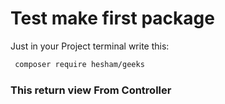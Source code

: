 # Test make first package 

Just in your Project terminal write this:

``` bash
 composer require hesham/geeks
```

### This return view From Controller 